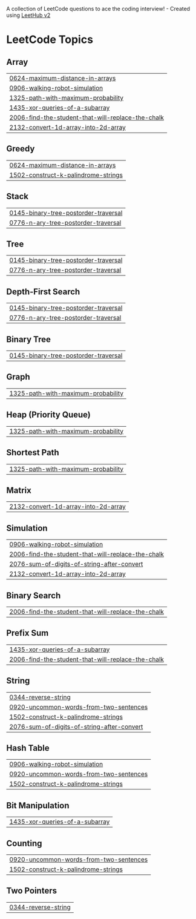 A collection of LeetCode questions to ace the coding interview! - Created using [LeetHub v2](https://github.com/arunbhardwaj/LeetHub-2.0)
<!---LeetCode Topics Start-->
# LeetCode Topics
## Array
|  |
| ------- |
| [0624-maximum-distance-in-arrays](https://github.com/Kunal-5402/Problem-Solving/tree/master/0624-maximum-distance-in-arrays) |
| [0906-walking-robot-simulation](https://github.com/Kunal-5402/Problem-Solving/tree/master/0906-walking-robot-simulation) |
| [1325-path-with-maximum-probability](https://github.com/Kunal-5402/Problem-Solving/tree/master/1325-path-with-maximum-probability) |
| [1435-xor-queries-of-a-subarray](https://github.com/Kunal-5402/Problem-Solving/tree/master/1435-xor-queries-of-a-subarray) |
| [2006-find-the-student-that-will-replace-the-chalk](https://github.com/Kunal-5402/Problem-Solving/tree/master/2006-find-the-student-that-will-replace-the-chalk) |
| [2132-convert-1d-array-into-2d-array](https://github.com/Kunal-5402/Problem-Solving/tree/master/2132-convert-1d-array-into-2d-array) |
## Greedy
|  |
| ------- |
| [0624-maximum-distance-in-arrays](https://github.com/Kunal-5402/Problem-Solving/tree/master/0624-maximum-distance-in-arrays) |
| [1502-construct-k-palindrome-strings](https://github.com/Kunal-5402/Problem-Solving/tree/master/1502-construct-k-palindrome-strings) |
## Stack
|  |
| ------- |
| [0145-binary-tree-postorder-traversal](https://github.com/Kunal-5402/Problem-Solving/tree/master/0145-binary-tree-postorder-traversal) |
| [0776-n-ary-tree-postorder-traversal](https://github.com/Kunal-5402/Problem-Solving/tree/master/0776-n-ary-tree-postorder-traversal) |
## Tree
|  |
| ------- |
| [0145-binary-tree-postorder-traversal](https://github.com/Kunal-5402/Problem-Solving/tree/master/0145-binary-tree-postorder-traversal) |
| [0776-n-ary-tree-postorder-traversal](https://github.com/Kunal-5402/Problem-Solving/tree/master/0776-n-ary-tree-postorder-traversal) |
## Depth-First Search
|  |
| ------- |
| [0145-binary-tree-postorder-traversal](https://github.com/Kunal-5402/Problem-Solving/tree/master/0145-binary-tree-postorder-traversal) |
| [0776-n-ary-tree-postorder-traversal](https://github.com/Kunal-5402/Problem-Solving/tree/master/0776-n-ary-tree-postorder-traversal) |
## Binary Tree
|  |
| ------- |
| [0145-binary-tree-postorder-traversal](https://github.com/Kunal-5402/Problem-Solving/tree/master/0145-binary-tree-postorder-traversal) |
## Graph
|  |
| ------- |
| [1325-path-with-maximum-probability](https://github.com/Kunal-5402/Problem-Solving/tree/master/1325-path-with-maximum-probability) |
## Heap (Priority Queue)
|  |
| ------- |
| [1325-path-with-maximum-probability](https://github.com/Kunal-5402/Problem-Solving/tree/master/1325-path-with-maximum-probability) |
## Shortest Path
|  |
| ------- |
| [1325-path-with-maximum-probability](https://github.com/Kunal-5402/Problem-Solving/tree/master/1325-path-with-maximum-probability) |
## Matrix
|  |
| ------- |
| [2132-convert-1d-array-into-2d-array](https://github.com/Kunal-5402/Problem-Solving/tree/master/2132-convert-1d-array-into-2d-array) |
## Simulation
|  |
| ------- |
| [0906-walking-robot-simulation](https://github.com/Kunal-5402/Problem-Solving/tree/master/0906-walking-robot-simulation) |
| [2006-find-the-student-that-will-replace-the-chalk](https://github.com/Kunal-5402/Problem-Solving/tree/master/2006-find-the-student-that-will-replace-the-chalk) |
| [2076-sum-of-digits-of-string-after-convert](https://github.com/Kunal-5402/Problem-Solving/tree/master/2076-sum-of-digits-of-string-after-convert) |
| [2132-convert-1d-array-into-2d-array](https://github.com/Kunal-5402/Problem-Solving/tree/master/2132-convert-1d-array-into-2d-array) |
## Binary Search
|  |
| ------- |
| [2006-find-the-student-that-will-replace-the-chalk](https://github.com/Kunal-5402/Problem-Solving/tree/master/2006-find-the-student-that-will-replace-the-chalk) |
## Prefix Sum
|  |
| ------- |
| [1435-xor-queries-of-a-subarray](https://github.com/Kunal-5402/Problem-Solving/tree/master/1435-xor-queries-of-a-subarray) |
| [2006-find-the-student-that-will-replace-the-chalk](https://github.com/Kunal-5402/Problem-Solving/tree/master/2006-find-the-student-that-will-replace-the-chalk) |
## String
|  |
| ------- |
| [0344-reverse-string](https://github.com/Kunal-5402/Problem-Solving/tree/master/0344-reverse-string) |
| [0920-uncommon-words-from-two-sentences](https://github.com/Kunal-5402/Problem-Solving/tree/master/0920-uncommon-words-from-two-sentences) |
| [1502-construct-k-palindrome-strings](https://github.com/Kunal-5402/Problem-Solving/tree/master/1502-construct-k-palindrome-strings) |
| [2076-sum-of-digits-of-string-after-convert](https://github.com/Kunal-5402/Problem-Solving/tree/master/2076-sum-of-digits-of-string-after-convert) |
## Hash Table
|  |
| ------- |
| [0906-walking-robot-simulation](https://github.com/Kunal-5402/Problem-Solving/tree/master/0906-walking-robot-simulation) |
| [0920-uncommon-words-from-two-sentences](https://github.com/Kunal-5402/Problem-Solving/tree/master/0920-uncommon-words-from-two-sentences) |
| [1502-construct-k-palindrome-strings](https://github.com/Kunal-5402/Problem-Solving/tree/master/1502-construct-k-palindrome-strings) |
## Bit Manipulation
|  |
| ------- |
| [1435-xor-queries-of-a-subarray](https://github.com/Kunal-5402/Problem-Solving/tree/master/1435-xor-queries-of-a-subarray) |
## Counting
|  |
| ------- |
| [0920-uncommon-words-from-two-sentences](https://github.com/Kunal-5402/Problem-Solving/tree/master/0920-uncommon-words-from-two-sentences) |
| [1502-construct-k-palindrome-strings](https://github.com/Kunal-5402/Problem-Solving/tree/master/1502-construct-k-palindrome-strings) |
## Two Pointers
|  |
| ------- |
| [0344-reverse-string](https://github.com/Kunal-5402/Problem-Solving/tree/master/0344-reverse-string) |
<!---LeetCode Topics End-->
